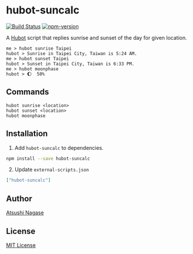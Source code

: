 hubot-suncalc
=============

[![Build Status][travis-badge]][travis]
[![npm-version][npm-badge]][npm]

A [Hubot] script that replies sunrise and sunset of the day for given location.

```
me > hubot sunrise Taipei
hubot > Sunrise in Taipei City, Taiwan is 5:24 AM.
me > hubot sunset Taipei
hubot > Sunset in Taipei City, Taiwan is 6:33 PM.
me > hubot moonphase
hubot > 🌔  50%
```

Commands
--------

```
hubot sunrise <location>
hubot sunset <location>
hubot moonphase
```

Installation
------------

1. Add `hubot-suncalc` to dependencies.

  ```bash
  npm install --save hubot-suncalc
  ```

2. Update `external-scripts.json`

  ```json
  ["hubot-suncalc"]
  ```

Author
------

[Atsushi Nagase]

License
-------

[MIT License]


[Hubot]: https://hubot.github.com/
[Atsushi Nagase]: http://ngs.io/
[MIT License]: LICENSE
[travis-badge]: https://travis-ci.org/ngs/hubot-suncalc.svg?branch=master
[npm-badge]: http://img.shields.io/npm/v/hubot-suncalc.svg
[travis]: https://travis-ci.org/ngs/hubot-suncalc
[npm]: https://www.npmjs.org/package/hubot-suncalc
